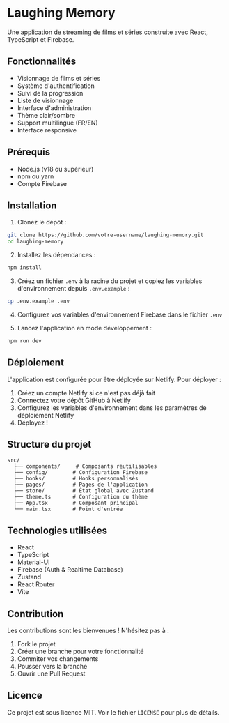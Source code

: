 # Laughing Memory

Une application de streaming de films et séries construite avec React, TypeScript et Firebase.

## Fonctionnalités

- Visionnage de films et séries
- Système d'authentification
- Suivi de la progression
- Liste de visionnage
- Interface d'administration
- Thème clair/sombre
- Support multilingue (FR/EN)
- Interface responsive

## Prérequis

- Node.js (v18 ou supérieur)
- npm ou yarn
- Compte Firebase

## Installation

1. Clonez le dépôt :
```bash
git clone https://github.com/votre-username/laughing-memory.git
cd laughing-memory
```

2. Installez les dépendances :
```bash
npm install
```

3. Créez un fichier `.env` à la racine du projet et copiez les variables d'environnement depuis `.env.example` :
```bash
cp .env.example .env
```

4. Configurez vos variables d'environnement Firebase dans le fichier `.env`

5. Lancez l'application en mode développement :
```bash
npm run dev
```

## Déploiement

L'application est configurée pour être déployée sur Netlify. Pour déployer :

1. Créez un compte Netlify si ce n'est pas déjà fait
2. Connectez votre dépôt GitHub à Netlify
3. Configurez les variables d'environnement dans les paramètres de déploiement Netlify
4. Déployez !

## Structure du projet

```
src/
  ├── components/     # Composants réutilisables
  ├── config/        # Configuration Firebase
  ├── hooks/         # Hooks personnalisés
  ├── pages/         # Pages de l'application
  ├── store/         # État global avec Zustand
  ├── theme.ts       # Configuration du thème
  ├── App.tsx        # Composant principal
  └── main.tsx       # Point d'entrée
```

## Technologies utilisées

- React
- TypeScript
- Material-UI
- Firebase (Auth & Realtime Database)
- Zustand
- React Router
- Vite

## Contribution

Les contributions sont les bienvenues ! N'hésitez pas à :

1. Fork le projet
2. Créer une branche pour votre fonctionnalité
3. Commiter vos changements
4. Pousser vers la branche
5. Ouvrir une Pull Request

## Licence

Ce projet est sous licence MIT. Voir le fichier `LICENSE` pour plus de détails. 